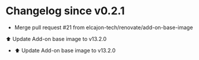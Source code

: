 # Changelog since v0.2.1
- Merge pull request #21 from elcajon-tech/renovate/add-on-base-image

⬆️ Update Add-on base image to v13.2.0 
- ⬆️ Update Add-on base image to v13.2.0 
